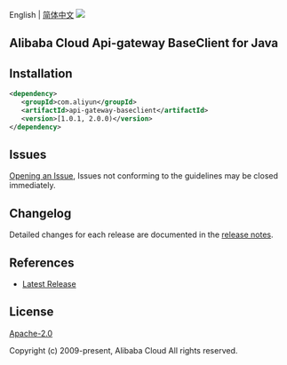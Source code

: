 English | [简体中文](README-CN.md)
![](https://aliyunsdk-pages.alicdn.com/icons/AlibabaCloud.svg)

## Alibaba Cloud Api-gateway BaseClient for Java

## Installation

```xml
<dependency>
   <groupId>com.aliyun</groupId>
   <artifactId>api-gateway-baseclient</artifactId>
   <version>[1.0.1, 2.0.0)</version>
</dependency>
```

## Issues
[Opening an Issue](https://github.com/aliyun/alibabacloud-apigateway-core-sdk/issues/new), Issues not conforming to the guidelines may be closed immediately.

## Changelog
Detailed changes for each release are documented in the [release notes](./ChangeLog.txt).

## References
* [Latest Release](https://github.com/aliyun/alibabacloud-apigateway-core-sdk/java)

## License
[Apache-2.0](http://www.apache.org/licenses/LICENSE-2.0)

Copyright (c) 2009-present, Alibaba Cloud All rights reserved.